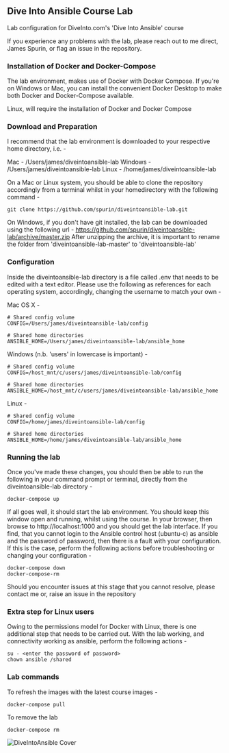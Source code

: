 ## Dive Into Ansible Course Lab

Lab configuration for DiveInto.com's 'Dive Into Ansible' course

If you experience any problems with the lab, please reach out to me direct, James Spurin, or flag an issue in the repository.

### Installation of Docker and Docker-Compose

The lab environment, makes use of Docker with Docker Compose.  If you're on Windows or Mac, you can install the convenient
Docker Desktop to make both Docker and Docker-Compose available.

Linux, will require the installation of Docker and Docker Compose

### Download and Preparation

I recommend that the lab environment is downloaded to your respective home directory, i.e. -

Mac     - /Users/james/diveintoansible-lab
Windows - /Users/james/diveintoansible-lab
Linux   - /home/james/diveintoansible-lab

On a Mac or Linux system, you should be able to clone the repository accordingly from a terminal whilst in your homedirectory with the following command -

```git clone https://github.com/spurin/diveintoansible-lab.git```

On Windows, if you don't have git installed, the lab can be downloaded using the following url - https://github.com/spurin/diveintoansible-lab/archive/master.zip
After unzipping the archive, it is important to rename the folder from 'diveintoansible-lab-master' to 'diveintoansible-lab'

### Configuration

Inside the diveintoansible-lab directory is a file called .env that needs to be edited with a text editor.  Please use the following as references for each
operating system, accordingly, changing the username to match your own -

Mac OS X -

```
# Shared config volume
CONFIG=/Users/james/diveintoansible-lab/config

# Shared home directories
ANSIBLE_HOME=/Users/james/diveintoansible-lab/ansible_home
```

Windows (n.b. 'users' in lowercase is important) -

```
# Shared config volume
CONFIG=/host_mnt/c/users/james/diveintoansible-lab/config

# Shared home directories
ANSIBLE_HOME=/host_mnt/c/users/james/diveintoansible-lab/ansible_home
```

Linux -

```
# Shared config volume
CONFIG=/home/james/diveintoansible-lab/config

# Shared home directories
ANSIBLE_HOME=/home/james/diveintoansible-lab/ansible_home
```

### Running the lab

Once you've made these changes, you should then be able to run the following in your command prompt or terminal, directly from the diveintoansible-lab directory -

```
docker-compose up
```

If all goes well, it should start the lab environment.  You should keep this window open and running, whilst using the course.  In your browser, then browse to http://localhost:1000 and you should get the lab interface.  If you find, that you cannot login to the Ansible control host (ubuntu-c) as ansible and the password of password, then there is a fault with your configuration.  If this is the case, perform the following actions before troubleshooting or changing your configuration -

```
docker-compose down
docker-compose-rm
```

Should you encounter issues at this stage that you cannot resolve, please contact me or, raise an issue in the repository

### Extra step for Linux users

Owing to the permissions model for Docker with Linux, there is one additional step that needs to be carried out.  With the lab working, and connectivity working as ansible, perform the following actions -

```
su - <enter the password of password>
chown ansible /shared
```

### Lab commands

To refresh the images with the latest course images -

```
docker-compose pull
```

To remove the lab

```
docker-compose rm
```

![DiveIntoAnsible Cover](DiveIntoAnsible_Cover.png?raw=true "Dive Into Ansible")
